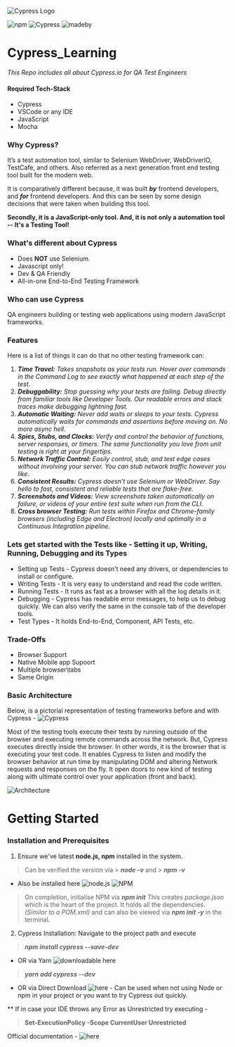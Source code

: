 ![Cypress Logo](https://www.cypress.io/static/cypress-io-logo-social-share-8fb8a1db3cdc0b289fad927694ecb415.png)

![npm](https://img.shields.io/npm/v/npm) ![Cypress](https://img.shields.io/badge/Cypress.io-v8.3.1-blue)
![madeby](https://img.shields.io/badge/Documented%20By-Vaishnavi%20Dontha-blue)

# Cypress_Learning
*This Repo includes all about Cypress.io for QA Test Engineers*

#### Required Tech-Stack
* Cypress
* VSCode or any IDE
* JavaScript
* Mocha

### Why Cypress?
It’s a test automation tool, similar to Selenium WebDriver, WebDriverIO, TestCafe, and others.
Also referred as a next generation front end testing tool built for the modern web.

It is comparatively different because, it was built **_by_** frontend developers, and **_for_** frontend developers. And this can be seen by some design decisions that were taken when building this tool.

**Secondly, it is a JavaScript-only tool. And, it is not only a automation tool -- It's a Testing Tool!**

### What's different about Cypress
* Does **NOT** use Selenium.
* Javascript only!
* Dev & QA Friendly
* All-in-one End-to-End Testing Framework

### Who can use Cypress
QA engineers building or testing web applications using modern JavaScript frameworks.

### Features
Here is a list of things it can do that no other testing framework can:

1. _**Time Travel:** Takes snapshots as your tests run. Hover over commands in the Command Log to see exactly what happened at each step of the test._
2. _**Debuggability:** Stop guessing why your tests are failing. Debug directly from familiar tools like Developer Tools. Our readable errors and stack traces make debugging lightning fast._
3. _**Automatic Waiting:** Never add waits or sleeps to your tests. Cypress automatically waits for commands and assertions before moving on. No more async hell._
4. _**Spies, Stubs, and Clocks:** Verify and control the behavior of functions, server responses, or timers. The same functionality you love from unit testing is right at your fingertips._
5. _**Network Traffic Control:** Easily control, stub, and test edge cases without involving your server. You can stub network traffic however you like._
6. _**Consistent Results:** Cypress doesn’t use Selenium or WebDriver. Say hello to fast, consistent and reliable tests that are flake-free._
7. _**Screenshots and Videos:** View screenshots taken automatically on failure, or videos of your entire test suite when run from the CLI._
8. _**Cross browser Testing:** Run tests within Firefox and Chrome-family browsers (including Edge and Electron) locally and optimally in a Continuous Integration pipeline._

### Lets get started with the Tests like - Setting it up, Writing, Running, Debugging and its Types
* Setting up Tests - Cypress doesn't need any drivers, or dependencies to install or configure.
* Writing Tests - It is very easy to understand and read the code written.
* Running Tests - It runs as fast as a browser with all the log details in it.
* Debugging - Cypress has readable error messages, to help us to debug quickly. We can also verify the same in the console tab of the developer tools.
* Test Types - It holds End-to-End, Component, API Tests, etc.

### Trade-Offs
* Browser Support
* Native Mobile app Supoort
* Multiple browser\tabs
* Same Origin

### Basic Architecture

Below, is a pictorial representation of testing frameworks before and with Cypress -
![Cypress](https://www.toolsqa.com/gallery/Cypress/1.Difference%20between%20cypress%20and%20Non%20Cypress%20based%20test%20frameworks.png)

Most of the testing tools execute their tests by running outside of the browser and executing remote commands across the network. But, Cypress executes directly inside the browser. In other words, it is the browser that is executing your test code.
It enables Cypress to listen and modify the browser behavior at run time by manipulating DOM and altering Network requests and responses on the fly.
It open doors to new kind of testing along with ultimate control over your application (front and back).

![Architecture](https://user-images.githubusercontent.com/17179877/74605728-8e547a80-50c2-11ea-8549-b804ef9b4996.png)

# Getting Started
### Installation and Prerequisites
1. Ensure we've latest **node.js, npm** installed in the system.
  > Can be verified the version via
    >     **_node -v_** and
    >     **_npm -v_**
  * Also be installed here ![node.js](https://nodejs.org/en/download/) ![NPM](https://docs.npmjs.com/cli/v7/commands/npm-install)
   > On completion,  initialise NPM via
   > _**npm init**_
   > This creates _package.json_ which is the heart of the project. It holds all the dependencies. _(Similar to a POM.xml)_ and can also be viewed via **_npm init -y_** in the terminal.
2. Cypress Installation: Navigate to the project path and execute
  > _**npm install cypress --save-dev**_
  * OR via Yarn ![downloadable here](https://yarnpkg.com/)
  > _**yarn add cypress --dev**_
  * OR via Direct Download ![here](https://download.cypress.io/desktop) - Can be used when not using Node or npm in your project or you want to try Cypress out quickly.

** If in case your IDE throws any Error as Unrestricted try executing -
> **Set-ExecutionPolicy -Scope CurrentUser Unrestricted**


Official documentation - ![here](https://docs.cypress.io/)
